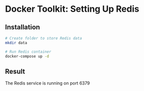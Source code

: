 # Docker Toolkit: Setting Up Redis

## Installation

```bash
# Create folder to store Redis data
mkdir data

# Run Redis container
docker-compose up -d
```

## Result

The Redis service is running on port 6379
